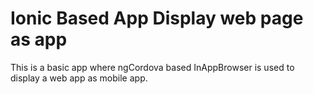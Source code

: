 Ionic Based App Display web page as app
=====================
This is a basic app where ngCordova based InAppBrowser is used to display a web app as mobile app.



